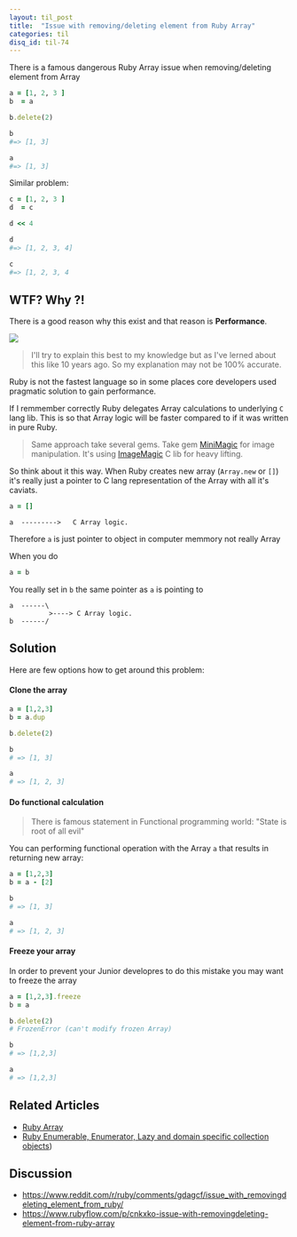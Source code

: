 ```yaml
---
layout: til_post
title:  "Issue with removing/deleting element from Ruby Array"
categories: til
disq_id: til-74
---
```





There is a famous dangerous Ruby Array issue when removing/deleting
element from Array


```ruby
a = [1, 2, 3 ]
b  = a

b.delete(2)

b
#=> [1, 3]

a
#=> [1, 3]
```

Similar problem:



```ruby
c = [1, 2, 3 ]
d  = c

d << 4

d
#=> [1, 2, 3, 4]

c
#=> [1, 2, 3, 4
```

## WTF? Why ?!

There is a good reason why this exist and that reason is **Performance**.

![](https://meme.eq8.eu/feature.jpg)


> I'll try to explain this best to my knowledge but as I've lerned about this like 10 years ago. So my explanation may not be 100% accurate.

Ruby is not the fastest language so in some places core developers used
pragmatic solution to gain performance.

If I remmember correctly Ruby delegates Array calculations to underlying `C` lang lib. This is so that
Array logic will be faster compared to if it was written in pure Ruby.

> Same approach take several gems. Take gem [MiniMagic](https://github.com/minimagick/minimagick) for image manipulation. It's using [ImageMagic](https://imagemagick.org/index.php) C lib for heavy lifting.


So think  about it this way.  When Ruby creates new array (`Array.new` or `[]`) it's really
just a pointer to C lang representation of the Array with all it's caviats.

```ruby
a = []
```

```
a  --------->   C Array logic.
```

Therefore `a` is just pointer to object in computer memmory not really Array

When you do

```ruby
a = b
```

You really set in `b` the same pointer as `a` is pointing to


```
a  ------\
          >----> C Array logic.
b  ------/
```


## Solution

Here are few options how to get around this problem:


#### Clone the array

```ruby
a = [1,2,3]
b = a.dup

b.delete(2)

b
# => [1, 3]

a
# => [1, 2, 3]
```

#### Do functional calculation

> There is famous statement in Functional programming world: "State is root of all evil"

You can performing functional operation  with the Array `a`  that results in returning new array:


```ruby
a = [1,2,3]
b = a - [2]

b
# => [1, 3]

a
# => [1, 2, 3]
```

#### Freeze your array

In order to prevent your Junior developres to do this mistake you may
want to freeze the array

```ruby
a = [1,2,3].freeze
b = a

b.delete(2)
# FrozenError (can't modify frozen Array)

b
# => [1,2,3]

a
# => [1,2,3]
```

## Related Articles

* [Ruby Array](https://blog.eq8.eu/til/ruby-array.html)
* [Ruby Enumerable, Enumerator, Lazy and domain specific collection objects](https://blog.eq8.eu/article/ruby-enumerable-enumerator-lazy-and-domain-specific-collections.html))

## Discussion

* <https://www.reddit.com/r/ruby/comments/gdagcf/issue_with_removingdeleting_element_from_ruby/>
* <https://www.rubyflow.com/p/cnkxko-issue-with-removingdeleting-element-from-ruby-array>
